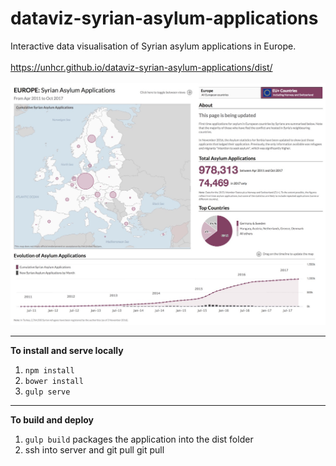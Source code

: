 # dataviz-syrian-asylum-applications
Interactive data visualisation of Syrian asylum applications in Europe. <br/><br/><a href="https://unhcr.github.io/dataviz-syrian-asylum-applications/dist/">https://unhcr.github.io/dataviz-syrian-asylum-applications/dist/</a><br/><br/>
![thumbnail.jpg](https://github.com/unhcr/dataviz-syrian-asylum-applications/raw/master/app/images/thumbnail.jpg)
***

**To install and serve locally**<br/>
1. `npm install`<br/>
2. `bower install`<br/>
3. `gulp serve`<br/>


***

**To build and deploy**<br/>
1. `gulp build` packages the application into the dist folder<br/>
2.  ssh into server and git pull git pull<br/>
